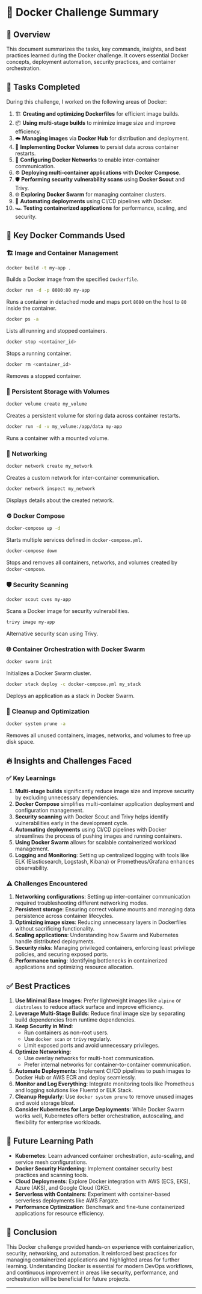 # 🐳 Docker Challenge Summary

## 📌 Overview

This document summarizes the tasks, key commands, insights, and best practices learned during the Docker challenge. It covers essential Docker concepts, deployment automation, security practices, and container orchestration.

## 🚀 Tasks Completed

During this challenge, I worked on the following areas of Docker:

1. 🏗️ **Creating and optimizing Dockerfiles** for efficient image builds.
2. 📦 **Using multi-stage builds** to minimize image size and improve efficiency.
3. ☁️ **Managing images** via **Docker Hub** for distribution and deployment.
4. 💾 **Implementing Docker Volumes** to persist data across container restarts.
5. 🔗 **Configuring Docker Networks** to enable inter-container communication.
6. ⚙️ **Deploying multi-container applications** with **Docker Compose**.
7. 🛡️ **Performing security vulnerability scans** using **Docker Scout** and Trivy.
8. 🌐 **Exploring Docker Swarm** for managing container clusters.
9. 🔄 **Automating deployments** using CI/CD pipelines with Docker.
10. 🏎️ **Testing containerized applications** for performance, scaling, and security.

## 🔧 Key Docker Commands Used

### 🏗️ Image and Container Management

```sh
docker build -t my-app .
```

Builds a Docker image from the specified `Dockerfile`.

```sh
docker run -d -p 8080:80 my-app
```

Runs a container in detached mode and maps port `8080` on the host to `80` inside the container.

```sh
docker ps -a
```

Lists all running and stopped containers.

```sh
docker stop <container_id>
```

Stops a running container.

```sh
docker rm <container_id>
```

Removes a stopped container.

### 💾 Persistent Storage with Volumes

```sh
docker volume create my_volume
```

Creates a persistent volume for storing data across container restarts.

```sh
docker run -d -v my_volume:/app/data my-app
```

Runs a container with a mounted volume.

### 🔗 Networking

```sh
docker network create my_network
```

Creates a custom network for inter-container communication.

```sh
docker network inspect my_network
```

Displays details about the created network.

### ⚙️ Docker Compose

```sh
docker-compose up -d
```

Starts multiple services defined in `docker-compose.yml`.

```sh
docker-compose down
```

Stops and removes all containers, networks, and volumes created by `docker-compose`.

### 🛡️ Security Scanning

```sh
docker scout cves my-app
```

Scans a Docker image for security vulnerabilities.

```sh
trivy image my-app
```

Alternative security scan using Trivy.

### 🌐 Container Orchestration with Docker Swarm

```sh
docker swarm init
```

Initializes a Docker Swarm cluster.

```sh
docker stack deploy -c docker-compose.yml my_stack
```

Deploys an application as a stack in Docker Swarm.

### 🧹 Cleanup and Optimization

```sh
docker system prune -a
```

Removes all unused containers, images, networks, and volumes to free up disk space.

## 🔥 Insights and Challenges Faced

### ✅ Key Learnings

1. **Multi-stage builds** significantly reduce image size and improve security by excluding unnecessary dependencies.
2. **Docker Compose** simplifies multi-container application deployment and configuration management.
3. **Security scanning** with Docker Scout and Trivy helps identify vulnerabilities early in the development cycle.
4. **Automating deployments** using CI/CD pipelines with Docker streamlines the process of pushing images and running containers.
5. **Using Docker Swarm** allows for scalable containerized workload management.
6. **Logging and Monitoring**: Setting up centralized logging with tools like ELK (Elasticsearch, Logstash, Kibana) or Prometheus/Grafana enhances observability.

### ⚠️ Challenges Encountered

1. **Networking configurations**: Setting up inter-container communication required troubleshooting different networking modes.
2. **Persistent storage**: Ensuring correct volume mounts and managing data persistence across container lifecycles.
3. **Optimizing image sizes**: Reducing unnecessary layers in Dockerfiles without sacrificing functionality.
4. **Scaling applications**: Understanding how Swarm and Kubernetes handle distributed deployments.
5. **Security risks**: Managing privileged containers, enforcing least privilege policies, and securing exposed ports.
6. **Performance tuning**: Identifying bottlenecks in containerized applications and optimizing resource allocation.

## ✅ Best Practices

1. **Use Minimal Base Images**: Prefer lightweight images like `alpine` or `distroless` to reduce attack surface and improve efficiency.
2. **Leverage Multi-Stage Builds**: Reduce final image size by separating build dependencies from runtime dependencies.
3. **Keep Security in Mind**:
   - Run containers as non-root users.
   - Use `docker scan` or `trivy` regularly.
   - Limit exposed ports and avoid unnecessary privileges.
4. **Optimize Networking**:
   - Use overlay networks for multi-host communication.
   - Prefer internal networks for container-to-container communication.
5. **Automate Deployments**: Implement CI/CD pipelines to push images to Docker Hub or AWS ECR and deploy seamlessly.
6. **Monitor and Log Everything**: Integrate monitoring tools like Prometheus and logging solutions like Fluentd or ELK Stack.
7. **Cleanup Regularly**: Use `docker system prune` to remove unused images and avoid storage bloat.
8. **Consider Kubernetes for Large Deployments**: While Docker Swarm works well, Kubernetes offers better orchestration, autoscaling, and flexibility for enterprise workloads.

## 📅 Future Learning Path

- **Kubernetes**: Learn advanced container orchestration, auto-scaling, and service mesh configurations.
- **Docker Security Hardening**: Implement container security best practices and scanning tools.
- **Cloud Deployments**: Explore Docker integration with AWS (ECS, EKS), Azure (AKS), and Google Cloud (GKE).
- **Serverless with Containers**: Experiment with container-based serverless deployments like AWS Fargate.
- **Performance Optimization**: Benchmark and fine-tune containerized applications for resource efficiency.

## 🎯 Conclusion

This Docker challenge provided hands-on experience with containerization, security, networking, and automation. It reinforced best practices for managing containerized applications and highlighted areas for further learning. Understanding Docker is essential for modern DevOps workflows, and continuous improvement in areas like security, performance, and orchestration will be beneficial for future projects.

---
